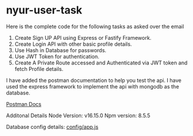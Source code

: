 # nyur-user-task

Here is the complete code for the following tasks as asked over the email 
1.	Create Sign UP API using Express or Fastify Framework.
2.	Create Login API with other basic profile details.
3.	Use Hash in Database for passwords.
4.	Use JWT Token for authentication.
5.	Create A Private Route accessed and Authenticated via JWT token and fetch Profile details.

I have added the postman documentation to help you test the api. I have used the express framework to implement the api with mongodb as the database.  

[Postman Docs](Nyur-user.postman_collection.json)

Additonal Details 
Node Version: v16.15.0
Npm version: 8.5.5

Database config details: [config/app.js](./config/app.js)
